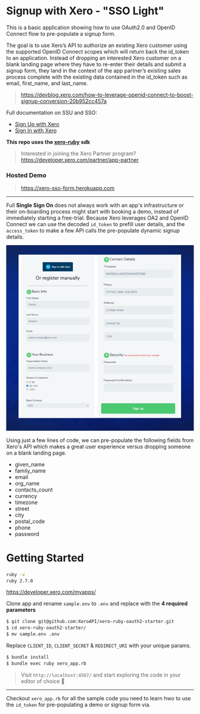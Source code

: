 # Signup with Xero - "SSO Light"

This is a basic application showing how to use OAuth2.0 and OpenID Connect flow to pre-populate a signup form.

The goal is to use Xero’s API to authorize an existing Xero customer using the supported OpenID Connect scopes which will return back the id_token to an application. Instead of dropping an interested Xero customer on a blank landing page where they have to re-enter their details and submit a signup form, they land in the context of the app partner’s existing sales process complete with the existing data contained in the id_token such as email, first_name, and last_name.
> https://devblog.xero.com/how-to-leverage-openid-connect-to-boost-signup-conversion-20b952cc457a

Full documentation on SSU and SSO:
* [Sign Up with Xero](https://developer.xero.com/documentation/oauth2/sign-up)
* [Sign In with Xero](https://developer.xero.com/documentation/oauth2/sign-in)

**This repo uses the [xero-ruby](https://github.com/XeroAPI/xero-ruby) sdk**

> Interested in joining the Xero Partner program?
> https://developer.xero.com/partner/app-partner


### Hosted Demo
> https://xero-sso-form.herokuapp.com

----

Full **Single Sign On** does not always work with an app's infrastructure or their on-boarding process might start with booking a demo, instead of immediately starting a free-trial. Because Xero leverages OA2 and OpenID Connect we can use the decoded `id_token` to prefill user details, and the `access_token` to make a few API calls the pre-populate dynamic signup details.

![img1](./public/images/sso.jpg)

Using just a few lines of code, we can pre-populate the following fields from Xero's API which makes a great user experience versus dropping someone on a blank landing page.

* given_name
* family_name
* email
* org_name
* contacts_count
* currency
* timezone
* street
* city
* postal_code
* phone
* password


# Getting Started
```bash
ruby -v
ruby 2.7.0
```

https://developer.xero.com/myapps/

Clone app and rename `sample.env` to `.env` and replace with the **4 required parameters**
```bash
$ git clone git@github.com:XeroAPI/xero-ruby-oauth2-starter.git
$ cd xero-ruby-oauth2-starter/
$ mv sample.env .env
```
Replace `CLIENT_ID`, `CLIENT_SECRET` & `REDIRECT_URI` with your unique params.

```bash
$ bundle install
$ bundle exec ruby xero_app.rb
```

> Visit `http://localhost:4567/` and start exploring the code in your editor of choice 🥳

----

Checkout `xero_app.rb` for all the sample code you need to learn hwo to use the `id_token` for pre-populating a demo or signup form via.
